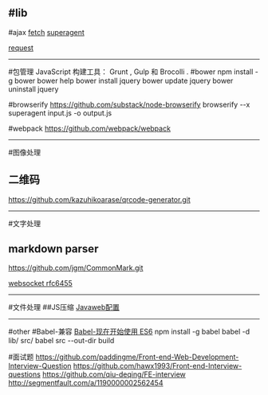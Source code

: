 #lib
----
#ajax
[fetch](https://github.com/bitinn/node-fetch)
[superagent](https://github.com/visionmedia/superagent)

[request]()

---
#包管理
JavaScript 构建工具： Grunt , Gulp 和 Brocolli .
#bower
npm install -g bower
bower help
bower install jquery
bower update jquery
bower uninstall jquery

#browserify
https://github.com/substack/node-browserify
browserify --x superagent input.js -o output.js

#webpack
https://github.com/webpack/webpack





---
#图像处理
## 二维码
https://github.com/kazuhikoarase/qrcode-generator.git



---
#文字处理
## markdown parser
https://github.com/jgm/CommonMark.git

[websocket rfc6455](https://tools.ietf.org/html/rfc6455)

---
#文件处理
##JS压缩
[Javaweb配置](http://www.blogjava.net/badqiu/archive/2007/08/01/85461.html)


---
#other
#Babel-兼容
[Babel-现在开始使用 ES6](http://www.tuicool.com/articles/biiyAfI)
npm install -g babel
babel -d lib/ src/
babel src --out-dir build


#面试题
https://github.com/paddingme/Front-end-Web-Development-Interview-Question
https://github.com/hawx1993/Front-end-Interview-questions
https://github.com/qiu-deqing/FE-interview
http://segmentfault.com/a/1190000002562454
















